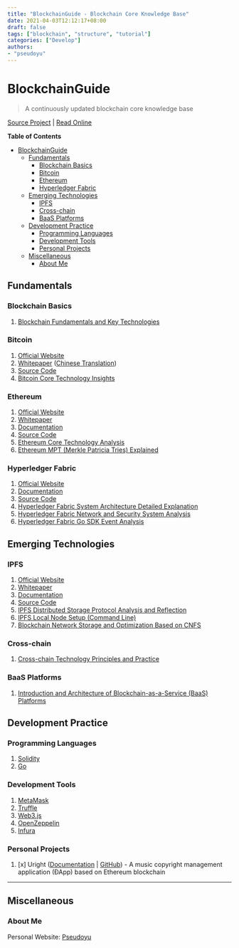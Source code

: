```yaml
---
title: "BlockchainGuide - Blockchain Core Knowledge Base"
date: 2021-04-03T12:12:17+08:00
draft: false
tags: ["blockchain", "structure", "tutorial"]
categories: ["Develop"]
authors:
- "pseudoyu"
---
```


# BlockchainGuide

> A continuously updated blockchain core knowledge base

[Source Project](https://github.com/pseudoyu/blockchain-guide) | [Read Online](https://guide.pseudoyu.com)

**Table of Contents**

<!-- @import "[TOC]" {cmd="toc" depthFrom=1 depthTo=6 orderedList=false} -->

<!-- code_chunk_output -->

- [BlockchainGuide](#blockchainguide)
  - [Fundamentals](#fundamentals)
    - [Blockchain Basics](#blockchain-basics)
    - [Bitcoin](#bitcoin)
    - [Ethereum](#ethereum)
    - [Hyperledger Fabric](#hyperledger-fabric)
  - [Emerging Technologies](#emerging-technologies)
    - [IPFS](#ipfs)
    - [Cross-chain](#cross-chain)
    - [BaaS Platforms](#baas-platforms)
  - [Development Practice](#development-practice)
    - [Programming Languages](#programming-languages)
    - [Development Tools](#development-tools)
    - [Personal Projects](#personal-projects)
  - [Miscellaneous](#miscellaneous)
    - [About Me](#about-me)

<!-- /code_chunk_output -->

## Fundamentals

### Blockchain Basics

1. [Blockchain Fundamentals and Key Technologies](https://www.pseudoyu.com/en/2021/02/12/blockchain_basic/)

### Bitcoin

1. [Official Website](https://bitcoin.org/en/)
2. [Whitepaper](https://bitcoin.org/bitcoin.pdf) ([Chinese Translation](https://bitcoin.org/files/bitcoin-paper/bitcoin_zh_cn.pdf))
3. [Source Code](https://github.com/bitcoin/bitcoin)
4. [Bitcoin Core Technology Insights](https://www.pseudoyu.com/en/2021/02/17/blockchain_bitcoin_basic/)

### Ethereum

1. [Official Website](https://ethereum.org/en/)
2. [Whitepaper](https://ethereum.org/en/whitepaper/)
3. [Documentation](https://ethereum.org/en/developers/docs/)
4. [Source Code](https://github.com/ethereum/go-ethereum)
5. [Ethereum Core Technology Analysis](https://www.pseudoyu.com/en/2021/02/20/blockchain_ethereum_basic/)
6. [Ethereum MPT (Merkle Patricia Tries) Explained](https://www.pseudoyu.com/en/2021/08/16/blockchain_ethereum_mpt/)

### Hyperledger Fabric

1. [Official Website](https://www.hyperledger.org/use/fabric)
2. [Documentation](https://hyperledger-fabric.readthedocs.io/en/release-2.2/)
3. [Source Code](https://github.com/hyperledger/fabric#releases)
4. [Hyperledger Fabric System Architecture Detailed Explanation](https://www.pseudoyu.com/en/2021/03/20/blockchain_hyperledger_fabric_structure/)
5. [Hyperledger Fabric Network and Security System Analysis](https://www.pseudoyu.com/en/2021/03/23/blockchain_hyperledger_fabric_network/)
6. [Hyperledger Fabric Go SDK Event Analysis](https://www.pseudoyu.com/en/2021/09/01/blockchain_hyperledger_fabric_gosdk_event/)

## Emerging Technologies

### IPFS

1. [Official Website](https://ipfs.io)
2. [Whitepaper](https://ipfs.io/ipfs/QmR7GSQM93Cx5eAg6a6yRzNde1FQv7uL6X1o4k7zrJa3LX/ipfs.draft3.pdf)
3. [Documentation](https://docs.ipfs.io)
4. [Source Code](https://github.com/ipfs/ipfs)
5. [IPFS Distributed Storage Protocol Analysis and Reflection](https://www.pseudoyu.com/en/2021/03/25/blockchain_ipfs_structure/)
6. [IPFS Local Node Setup (Command Line)](https://www.pseudoyu.com/en/2021/03/27/blockchain_ipfs_practice/)
7. [Blockchain Network Storage and Optimization Based on CNFS](https://www.pseudoyu.com/en/2021/06/22/blockchain_paper_cnfs/)

### Cross-chain

1. [Cross-chain Technology Principles and Practice](https://www.pseudoyu.com/en/2021/09/06/blockchain_crosschain/)

### BaaS Platforms

1. [Introduction and Architecture of Blockchain-as-a-Service (BaaS) Platforms](https://www.pseudoyu.com/en/2021/09/07/blockchain_baas_platform/)

## Development Practice

### Programming Languages

1. [Solidity](https://docs.soliditylang.org/en/v0.8.4/)
2. [Go](https://golang.org)

### Development Tools

1. [MetaMask](https://metamask.io/)
2. [Truffle](https://www.trufflesuite.com)
3. [Web3.js](https://web3js.readthedocs.io/en/v1.3.4/)
4. [OpenZeppelin](https://openzeppelin.com)
5. [Infura](https://infura.io)

### Personal Projects

1. [x] Uright ([Documentation](https://www.pseudoyu.com/en/2021/05/10/uright_case_study/) | [GitHub](https://github.com/pseudoyu/uright)) - A music copyright management application (ÐApp) based on Ethereum blockchain

---

## Miscellaneous

### About Me

Personal Website: [Pseudoyu](https://www.pseudoyu.com)
